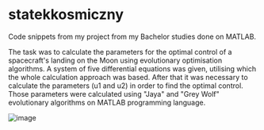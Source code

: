 # statekkosmiczny
Code snippets from my project from my Bachelor studies done on MATLAB.

The task was to calculate the parameters for the optimal control of a spacecraft's landing on the Moon using evolutionary optimisation algorithms.
A system of five differential equations was given, utilising which the whole calculation approach was based.
After that it was necessary to calculate the parameters (u1 and u2) in order to find the optimal control. Those parameters were calculated using "Jaya" and "Grey Wolf" evolutionary algorithms on MATLAB programming language. 


![image](https://user-images.githubusercontent.com/110253487/181820513-39e6af3c-cea6-4f39-bd15-1aeffc8e1604.png)

